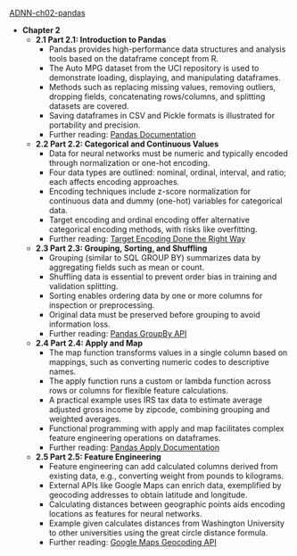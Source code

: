 [ADNN-ch02-pandas](ADNN-ch02-pandas.best.png)

- **Chapter 2**
  - **2.1 Part 2.1: Introduction to Pandas**
    - Pandas provides high-performance data structures and analysis tools based on the dataframe concept from R.
    - The Auto MPG dataset from the UCI repository is used to demonstrate loading, displaying, and manipulating dataframes.
    - Methods such as replacing missing values, removing outliers, dropping fields, concatenating rows/columns, and splitting datasets are covered.
    - Saving dataframes in CSV and Pickle formats is illustrated for portability and precision.
    - Further reading: [Pandas Documentation](https://pandas.pydata.org/docs/)
  - **2.2 Part 2.2: Categorical and Continuous Values**
    - Data for neural networks must be numeric and typically encoded through normalization or one-hot encoding.
    - Four data types are outlined: nominal, ordinal, interval, and ratio; each affects encoding approaches.
    - Encoding techniques include z-score normalization for continuous data and dummy (one-hot) variables for categorical data.
    - Target encoding and ordinal encoding offer alternative categorical encoding methods, with risks like overfitting.
    - Further reading: [Target Encoding Done the Right Way](https://www.kaggle.com/code/ogrellier/python-target-encoding-for-categorical-features)
  - **2.3 Part 2.3: Grouping, Sorting, and Shuffling**
    - Grouping (similar to SQL GROUP BY) summarizes data by aggregating fields such as mean or count.
    - Shuffling data is essential to prevent order bias in training and validation splitting.
    - Sorting enables ordering data by one or more columns for inspection or preprocessing.
    - Original data must be preserved before grouping to avoid information loss.
    - Further reading: [Pandas GroupBy API](https://pandas.pydata.org/docs/reference/api/pandas.DataFrame.groupby.html)
  - **2.4 Part 2.4: Apply and Map**
    - The map function transforms values in a single column based on mappings, such as converting numeric codes to descriptive names.
    - The apply function runs a custom or lambda function across rows or columns for flexible feature calculations.
    - A practical example uses IRS tax data to estimate average adjusted gross income by zipcode, combining grouping and weighted averages.
    - Functional programming with apply and map facilitates complex feature engineering operations on dataframes.
    - Further reading: [Pandas Apply Documentation](https://pandas.pydata.org/docs/reference/api/pandas.DataFrame.apply.html)
  - **2.5 Part 2.5: Feature Engineering**
    - Feature engineering can add calculated columns derived from existing data, e.g., converting weight from pounds to kilograms.
    - External APIs like Google Maps can enrich data, exemplified by geocoding addresses to obtain latitude and longitude.
    - Calculating distances between geographic points aids encoding locations as features for neural networks.
    - Example given calculates distances from Washington University to other universities using the great circle distance formula.
    - Further reading: [Google Maps Geocoding API](https://developers.google.com/maps/documentation/geocoding/start)
